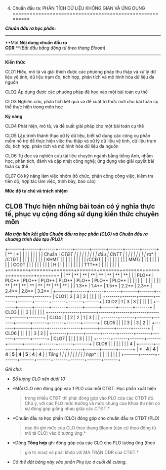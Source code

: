 4. Chuẩn đầu ra: PHÂN TÍCH DỮ LIỆU KHÔNG GIAN VÀ ỨNG DỤNG
=========================================================

***Chuẩn đầu ra học phần:***

  -------------------------------------------------------------------------------------------------------------------------------------------------------------------------------------------------------------------------------------------
  **Mã\                              **Nội dung chuẩn đầu ra\
  CĐR**                              **(*Bắt đầu bằng động từ theo thang Bloom*)
  ---------------------------------- --------------------------------------------------------------------------------------------------------------------------------------------------------------------------------------------------------
  **Kiến thức**                      

  CLO1                               Hiểu, mô tả và giải thích được các phương pháp thu thập và xử lý dữ liệu vệ tinh, dữ liệu trạm đo, tích hợp, phân tích và mô hình hóa dữ liệu đa nguồn

  CLO2                               Áp dụng được các phương pháp đã học vào một bài toán cụ thể

  CLO3                               Nghiên cứu, phân tích kết quả và đề xuất tri thức mới cho bài toán cụ thể thực hiện trong môn học

  **Kỹ năng**                        

  CLO4                               Phát hiện, mô tả, và đề xuất giải pháp cho một bài toán cụ thể

  CLO5                               Lập trình thành thạo xử lý dữ liệu, biết sử dụng các công cụ phần mềm hỗ trợ để thực hiện việc thu thập và xử lý dữ liệu vệ tinh, dữ liệu trạm đo, tích hợp, phân tích và mô hình hóa dữ liệu đa nguồn

  CLO6                               Tự đọc và nghiên cứu tài liệu chuyên ngành bằng tiếng Anh, nhằm học, phân tích, đánh và cập nhật công nghệ; ứng dụng vào giải quyết bài toán cụ thể

  CL07                               Có kỹ năng làm việc nhóm (tổ chức, phân công công việc, kiểm tra tiến độ, hợp tác làm việc, trình bày, báo cáo)

  **Mức độ tự chủ và trách nhiệm**   

  CLO8                               Thực hiện những bài toán có ý nghĩa thực tế, phục vụ cộng đồng sử dụng kiến thức chuyên môn
  -------------------------------------------------------------------------------------------------------------------------------------------------------------------------------------------------------------------------------------------

***Ma trận liên kết giữa Chuẩn đầu ra học phần (CLO) và Chuẩn đầu ra
chương trình đào tạo (PLO):***

+-------+-------+-------+-------+-------+-------+-------+-------+-------+
| **    | *     |       |       |       |       |       |       |       |
| Chuẩn | *CTĐT |       |       |       |       |       |       |       |
| đầu   | CNTT  |       |       |       |       |       |       |       |
| ra**  | /CTĐT |       |       |       |       |       |       |       |
|       | KHMT  |       |       |       |       |       |       |       |
|       | /CCĐT |       |       |       |       |       |       |       |
|       | MMT/  |       |       |       |       |       |       |       |
|       | CCĐT  |       |       |       |       |       |       |       |
|       | H     |       |       |       |       |       |       |       |
|       | TTT** |       |       |       |       |       |       |       |
+=======+=======+=======+=======+=======+=======+=======+=======+=======+
|       | **    | **    | **    | **    | **    | **    | **    | **    |
|       | PLO** | PLO** | PLO** | PLO** | PLO** | PLO** | PLO** | PLO** |
|       |       |       |       |       |       |       |       |       |
|       | **    | **    | **    | **    | **    | **    | **    | **    |
|       | 1.3** | 1.4** | 1.5** | 2.2** | 2.3** | 2.4** | 2.8** | 3.2** |
+-------+-------+-------+-------+-------+-------+-------+-------+-------+
| CLO1  | 3     | 3     | 3     |       |       |       |       |       |
+-------+-------+-------+-------+-------+-------+-------+-------+-------+
| CLO2  | 1     | 3     | 3     |       |       |       |       |       |
+-------+-------+-------+-------+-------+-------+-------+-------+-------+
| CLO3  |       |       | 3     |       |       |       |       |       |
+-------+-------+-------+-------+-------+-------+-------+-------+-------+
| CLO4  |       |       | 2     | 2     | 1     | 3     |       |       |
+-------+-------+-------+-------+-------+-------+-------+-------+-------+
| CLO5  |       |       |       | 3     |       | 3     | 2     |       |
+-------+-------+-------+-------+-------+-------+-------+-------+-------+
| CLO6  |       |       |       |       |       | 3     | 2     |       |
+-------+-------+-------+-------+-------+-------+-------+-------+-------+
| CLO7  |       |       |       |       | 3     |       |       |       |
+-------+-------+-------+-------+-------+-------+-------+-------+-------+
| CLO8  |       |       |       |       |       |       |       | 4     |
+-------+-------+-------+-------+-------+-------+-------+-------+-------+
| *     | **4** | **4** | **4** | **5** | **4** | **5** | **4** | **4** |
| *Tổng |       |       |       |       |       |       |       |       |
| hợp** |       |       |       |       |       |       |       |       |
+-------+-------+-------+-------+-------+-------+-------+-------+-------+

*Ghi chú:*

-   *Số lượng CLO nên dưới 10*

-   *Mỗi CLO nên đóng góp vào 1 PLO của mỗi CTĐT. Học phần xuất hiện
    > trong nhiều CTĐT thì phải đóng góp vào PLO của các CTĐT đó. Chú ý,
    > với các PLO mức trường và mức chung của Khoa thì nên có sự đóng
    > góp giống nhau giữa các CTĐT.*

-   *Chuẩn đầu ra học phần (CLO) đóng góp cho chuẩn đầu ra CTĐT (PLO)
    > nào thì ghi mức của CLO theo thang Bloom (căn cứ theo động từ mô
    > tả CLO) vào ô tương ứng.*

-   *Dòng **Tổng hợp** ghi đóng góp của các CLO cho PLO tương ứng (theo
    > giá trị max) và phải khớp với MA TRẬN CĐR của CTĐT.*

-   *Có thể đặt bảng này vào phần Phụ lục ở cuối đề cương.*

